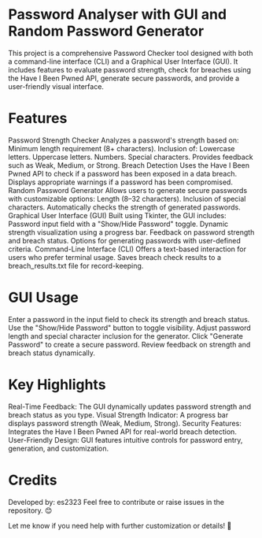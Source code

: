 # Password Analyser with GUI and Random Password Generator
This project is a comprehensive Password Checker tool designed with both a command-line interface (CLI) and a Graphical User Interface (GUI). It includes features to evaluate password strength, check for breaches using the Have I Been Pwned API, generate secure passwords, and provide a user-friendly visual interface.

# Features
Password Strength Checker
Analyzes a password's strength based on:
Minimum length requirement (8+ characters).
Inclusion of:
Lowercase letters.
Uppercase letters.
Numbers.
Special characters.
Provides feedback such as Weak, Medium, or Strong.
Breach Detection
Uses the Have I Been Pwned API to check if a password has been exposed in a data breach.
Displays appropriate warnings if a password has been compromised.
Random Password Generator
Allows users to generate secure passwords with customizable options:
Length (8–32 characters).
Inclusion of special characters.
Automatically checks the strength of generated passwords.
Graphical User Interface (GUI)
Built using Tkinter, the GUI includes:
Password input field with a "Show/Hide Password" toggle.
Dynamic strength visualization using a progress bar.
Feedback on password strength and breach status.
Options for generating passwords with user-defined criteria.
Command-Line Interface (CLI)
Offers a text-based interaction for users who prefer terminal usage.
Saves breach check results to a breach_results.txt file for record-keeping.

# GUI Usage
Enter a password in the input field to check its strength and breach status.
Use the "Show/Hide Password" button to toggle visibility.
Adjust password length and special character inclusion for the generator.
Click "Generate Password" to create a secure password.
Review feedback on strength and breach status dynamically.

# Key Highlights
Real-Time Feedback: The GUI dynamically updates password strength and breach status as you type.
Visual Strength Indicator: A progress bar displays password strength (Weak, Medium, Strong).
Security Features: Integrates the Have I Been Pwned API for real-world breach detection.
User-Friendly Design: GUI features intuitive controls for password entry, generation, and customization.

# Credits
Developed by: es2323
Feel free to contribute or raise issues in the repository. 😊

Let me know if you need help with further customization or details! 🚀
